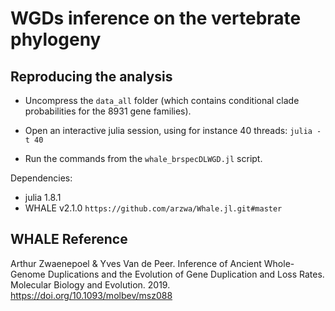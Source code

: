 # WGDs inference on the vertebrate phylogeny

## Reproducing the analysis

- Uncompress the `data_all` folder (which contains conditional clade probabilities for the 8931 gene families).

- Open an interactive julia session, using for instance 40 threads: `julia -t 40`

- Run the commands from the `whale_brspecDLWGD.jl` script.


Dependencies:

- julia 1.8.1
- WHALE v2.1.0 `https://github.com/arzwa/Whale.jl.git#master`

## WHALE Reference

Arthur Zwaenepoel & Yves Van de Peer. Inference of Ancient Whole-Genome Duplications and the Evolution of Gene Duplication and Loss Rates. Molecular Biology and Evolution. 2019.  https://doi.org/10.1093/molbev/msz088
